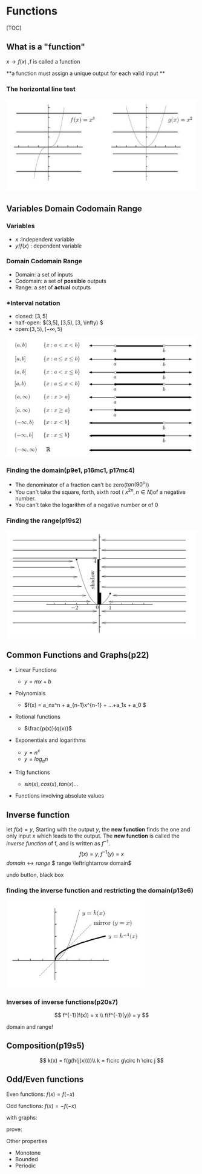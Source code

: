 # Functions

[TOC]

## What is a "function"

$x \rightarrow f(x)$ ,f  is called a function



















**a function must assign a unique output for each valid input **

### The horizontal line test

![horizontal line test](hltest.png)



















## Variables Domain Codomain Range

### Variables

- $x$ :Independent variable
- $y/f(x)$ : dependent variable

### Domain Codomain Range

- Domain: a set of inputs
- Codomain: a set  of **possible** outputs
- Range: a set of **actual** outputs











### *Interval notation

- closed: $[3, 5]$ 
- half-open: $(3,5], [3,5), [3, \infty) $
- open:$(3, 5), (-\infty, 5)$

![open or closed interval](./interval.png)



### Finding the domain(p9e1, p16mc1, p17mc4)

- The denominator of a fraction can't be zero($tan(90^o)$)
- You can't take the square, forth, sixth root ( $x^{2n} ,n\in N$)of a negative number.
- You can't take the logarithm of a negative number or of $0$

### Finding the range(p19s2)

![finding the range](range.png)









## Common Functions and Graphs(p22)

- Linear Functions
  - $y = mx + b$
- Polynomials
  - $f(x) = a_nx^n + a_{n-1}x^{n-1} + ...+a_1x + a_0 $
- Rotional functions
  - $\frac{p(x)}{q(x)}$
- Exponentials and logarithms
  - $y = n^x$
  - $y = log_a n$


- Trig functions
  - $sin(x), cos(x), tan(x) ...$


- Functions involving absolute values

## Inverse function

let $f(x) = y$, Starting with the output $y$, the **new function** finds the one and only input $x$ which leads to the output. The  **new function** is called the *inverse function* of f, and is written as $f^{-1}$.
$$
f(x) = y, f^{-1}(y) = x
$$
$domain \leftrightarrow range$       $ range \leftrightarrow domain$ 

undo button, black box













### finding the inverse function and restricting the domain(p13e6)















![mirror](mirror.png)

### Inverses of inverse functions(p20s7)

$$
f^{-1}(f(x)) = x  \\
f(f^{-1}(y)) = y
$$

domain and range!

## Composition(p19s5)

$$
k(x) = f(g(h(j(x))))\\
k = f\circ g\circ h \circ j
$$



## Odd/Even functions

Even functions: $f(x) = f(-x)$

Odd functions: $f(x) = - f(-x)$

with graphs:













prove:



Other properties



- Monotone
- Bounded
- Periodic





